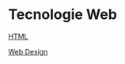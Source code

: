 # Tecnologie Web

[HTML](Tecnologie%20Web%2010e3dd22936380118b33f49224082430/HTML%2010e3dd229363802eba2af9e835494203.md)

[Web Design](Tecnologie%20Web%2010e3dd22936380118b33f49224082430/Web%20Design%201123dd22936380999826e8c68c348d20.md)